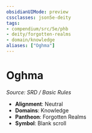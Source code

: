 ```yaml
---
obsidianUIMode: preview
cssclasses: json5e-deity
tags:
- compendium/src/5e/phb
- deity/forgotten-realms
- domain/knowledge
aliases: ["Oghma"]
---
```

# Oghma
*Source: SRD / Basic Rules* 

- **Alignment**: Neutral
- **Domains**: Knowledge
- **Pantheon**: Forgotten Realms
- **Symbol**: Blank scroll